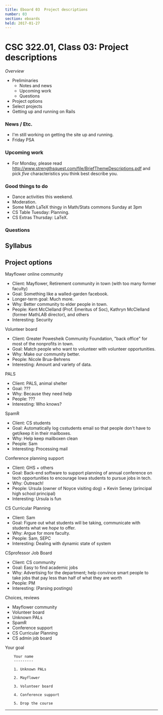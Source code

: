 ```yaml
---
title: Eboard 03  Project descriptions
number: 03
section: eboards
held: 2017-01-27
---
```

CSC 322.01, Class 03:  Project descriptions
===========================================

_Overview_

* Preliminaries
    * Notes and news
    * Upcoming work
    * Questions
* Project options
* Select projects
* Getting up and running on Rails

### News / Etc.

* I'm still working on getting the site up and running.
* Friday PSA

### Upcoming work

* For Monday, please read 
  <http://www.strengthsquest.com/file/BriefThemeDescriptions.pdf> 
  and pick *five* characteristics you think best describe you.

### Good things to do

* Dance activities this weekend.
* Moderation.
* Some Math LaTeX thingy in Math/Stats commons Sunday at 3pm
* CS Table Tuesday: Planning.
* CS Extras Thursday: LaTeX.

### Questions

Syllabus
--------

Project options
---------------

Mayflower online community

* Client: Mayflower, Retirement community in town (with too many former faculty)
* Goal: Something like a walled-garden facebook.
* Longer-term goal: Much more.
* Why: Better community to elder people in town.
* People: Kent McClelland (Prof. Emeritus of Soc), Kathryn McClelland
  (former MathLAB director), and others
* Interesting: Security

Volunteer board

* Client: Greater Powesheik Community Foundation, "back office" for most of the nonprofits in town.
* Goal: Match people who want to volunteer with volunteer opportunities.
* Why: Make our community better.
* People: Nicole Brua-Behrens
* Interesting: Amount and variety of data.

PALS

* Client: PALS, animal shelter
* Goal: ???
* Why: Because they need help
* People: ???
* Interesting: Who knows?

SpamR

* Client: CS students
* Goal: Automatically log csstudents email so that people don't have to
  get/keep it in their mailboxes.
* Why: Help keep mailboxen clean
* People: Sam
* Interesting: Processing mail

Conference planning support

* Client: GHS + others
* Goal: Back-end software to support planning of annual conference on
  tech opportunities to encourage Iowa students to pursue jobs in tech.
* Why: Outreach!
* People: Ursula (owner of Noyce visiting dog) + Kevin Seney (principal high school principal)
* Interesting: Ursula is fun

CS Curricular Planning

* Client: Sam
* Goal: Figure out what students will be taking, communicate with students
  what we *hope* to offer.
* Why: Argue for more faculty.
* People: Sam, SEPC
* Interesting: Dealing with dynamic state of system

CSprofessor Job Board

* Client: CS community
* Goal: Easy to find academic jobs
* Why: Advertising for the department; help convince smart people to take
  jobs that pay less than half of what they are worth
* People: PM
* Interesting: (Parsing postings)

Choices, reviews

* Mayflower community
* Volunteer board
* Unknown PALs
* SpamR
* Conference support
* CS Curricular Planning
* CS admin job board

Your goal

        Your name
        ---------

        1. Unknown PALs

        2. Mayflower

        3. Volunteer board

        4. Conference support

        5. Drop the course

-------------------------------

